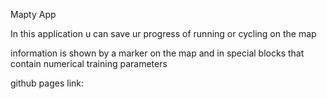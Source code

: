 Mapty App

In this application u can save ur progress of running or cycling on the map

information is shown by a marker on the map and in special blocks that contain numerical training parameters

github pages link: 